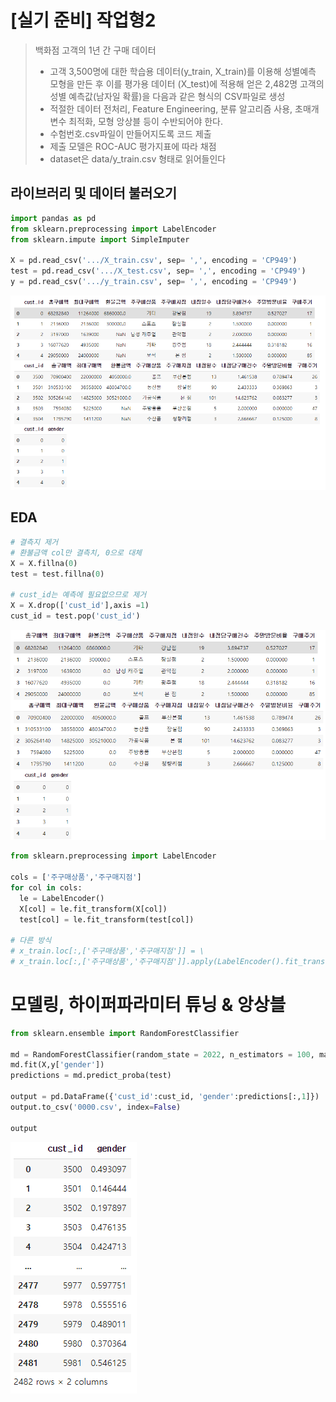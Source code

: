 # [실기 준비] 작업형2

> 백화점 고객의 1년 간 구매 데이터
>
> - 고객 3,500명에 대한 학습용 데이터(y_train, X_train)를 이용해 성별예측 모형을 만든 후 이를 평가용 데이터 (X_test)에 적용해 얻은 2,482명 고객의 성별 예측값(남자일 확률)을 다음과 같은 형식의 CSV파일로 생성
> - 적절한 데이터 전처리, Feature Engineering, 분류 알고리즘 사용, 초매개변수 최적화, 모형 앙상블 등이 수반되어야 한다.
> - 수험번호.csv파일이 만들어지도록 코드 제출
> - 제출 모델은 ROC-AUC 평가지표에 따라 채점
> - dataset은 data/y_train.csv 형태로 읽어들인다



## 라이브러리 및 데이터 불러오기

```python
import pandas as pd
from sklearn.preprocessing import LabelEncoder
from sklearn.impute import SimpleImputer

X = pd.read_csv('.../X_train.csv', sep= ',', encoding = 'CP949')
test = pd.read_csv('.../X_test.csv', sep= ',', encoding = 'CP949')
y = pd.read_csv('.../y_train.csv', sep= ',', encoding = 'CP949')
```

![image-20211109151718903](markdown-images/image-20211109151718903.png)



## EDA

```python
# 결측지 제거
# 환불금액 col만 결측치, 0으로 대체
X = X.fillna(0)
test = test.fillna(0)

# cust_id는 예측에 필요없으므로 제거
X = X.drop(['cust_id'],axis =1)
cust_id = test.pop('cust_id')
```

![image-20211109151448529](markdown-images/image-20211109151448529.png)

```python
from sklearn.preprocessing import LabelEncoder

cols = ['주구매상품','주구매지점']
for col in cols:
  le = LabelEncoder()
  X[col] = le.fit_transform(X[col])
  test[col] = le.fit_transform(test[col])

# 다른 방식
# x_train.loc[:,['주구매상품','주구매지점']] = \
# x_train.loc[:,['주구매상품','주구매지점']].apply(LabelEncoder().fit_transform)
```



# 모델링, 하이퍼파라미터 튜닝 & 앙상블

```python
from sklearn.ensemble import RandomForestClassifier

md = RandomForestClassifier(random_state = 2022, n_estimators = 100, max_depth = 10)
md.fit(X,y['gender'])
predictions = md.predict_proba(test)

output = pd.DataFrame({'cust_id':cust_id, 'gender':predictions[:,1]})
output.to_csv('0000.csv', index=False)

output
```

![image-20211109152130158](markdown-images/image-20211109152130158.png)


